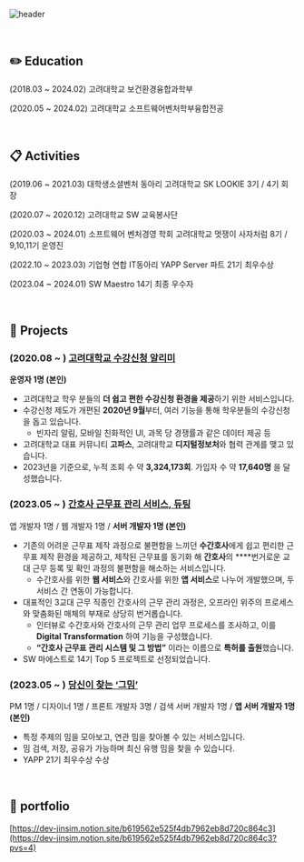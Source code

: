 ![header](https://capsule-render.vercel.app/api?type=waving&color=0:000000,100:c0c0c0&height=180&section=header&text=Jinsim's%20Github%20Page&fontSize=50&fontColor=ffffff&fontAlignY=38&animation=twinkling)

<br/>

## ✏️ Education

(2018.03 ~ 2024.02)     고려대학교 보건환경융합과학부

(2020.05 ~ 2024.02)     고려대학교 소프트웨어벤처학부융합전공

<br/>

## 📋  Activities

(2019.06 ~ 2021.03)     대학생소셜벤처 동아리 고려대학교 SK LOOKIE 3기 / 4기 회장

(2020.07 ~ 2020.12)     고려대학교 SW 교육봉사단

(2020.03 ~ 2024.01)     소프트웨어 벤처경영 학회 고려대학교 멋쟁이 사자처럼 8기 / 9,10,11기 운영진

(2022.10 ~ 2023.03)     기업형 연합 IT동아리 YAPP Server 파트 21기 최우수상

(2023.04 ~ 2024.01)     SW Maestro 14기 최종 우수자

<br/>

## 📌  Projects

### (**2020.08 ~  )    [고려대학교 수강신청 알리미](https://ku-sugang.com)**
**운영자 1명 (본인)**
- 고려대학교 학우 분들의 **더 쉽고 편한 수강신청 환경을 제공**하기 위한 서비스입니다.
- 수강신청 제도가 개편된 **2020년 9월**부터, 여러 기능을 통해 학우분들의 수강신청을 돕고 있습니다.
    - 빈자리 알림, 모바일 친화적인 UI, 과목 당 경쟁률과 같은 데이터 제공 등
- 고려대학교 대표 커뮤니티 **고파스**, 고려대학교 **디지털정보처**와 협력 관계를 맺고 있습니다.
- 2023년을 기준으로, 누적 조회 수 약 **3,324,173회**. 가입자 수 약 **17,640명** 을 달성했습니다.   


### (**2023.05 ~  )    [간호사 근무표 관리 서비스, 듀팅](https://dutying.net)**
앱 개발자 1명 / 웹 개발자 1명 / **서버 개발자 1명 (본인)**
- 기존의 어려운 근무표 제작 과정으로 불편함을 느끼던 **수간호사**에게 쉽고 편리한 근무표 제작 환경을 제공하고, 제작된 근무표를 동기화 해 **간호사**의 ****번거로운 교대 근무 등록 및 확인 과정의 불편함을 해소하는 서비스입니다.
    - 수간호사를 위한 **웹 서비스**와 간호사를 위한 **앱 서비스**로 나누어 개발했으며, 두 서비스 간 연동이 가능합니다.
- 대표적인 3교대 근무 직종인 간호사의 근무 관리 과정은, 오프라인 위주의 프로세스와 맞춤화된 매체의 부재로 상당히 번거롭습니다.
    - 인터뷰로 수간호사와 간호사의 근무 관리 업무 프로세스를 조사하고, 이를 **Digital Transformation** 하여 기능을 구성했습니다.
    - **“간호사 근무표 관리 시스템 및 그 방법”** 이라는 이름으로 **특허를 출원**했습니다.
- SW 마에스트로 14기 Top 5 프로젝트로 선정되었습니다.   


### (**2023.05 ~  )    [당신이 찾는 ‘그밈’](https://app.thismeme.me)**
PM 1명 / 디자이너 1명 / 프론트 개발자 3명 / 검색 서버 개발자 1명 / **앱 서버 개발자 1명 (본인)**
- 특정 주제의 밈을 모아보고, 연관 밈을 찾아볼 수 있는 서비스입니다.
- 밈 검색, 저장, 공유가 가능하며 최신 유행 밈을 찾을 수 있습니다.
- YAPP 21기 최우수상 수상   


<br/>

## 📎 portfolio
[https://dev-jinsim.notion.site/b619562e525f4db7962eb8d720c864c3](https://dev-jinsim.notion.site/b619562e525f4db7962eb8d720c864c3?pvs=4)
